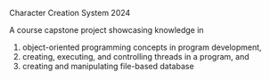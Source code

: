Character Creation System
2024

A course capstone project showcasing knowledge in

  1. object-oriented programming concepts in program development,
  2. creating, executing, and controlling threads in a program, and
  3. creating and manipulating file-based database
